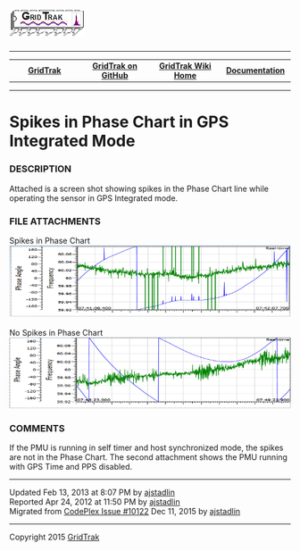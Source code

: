 <html lang="en">
<body>
<!--HtmlToGmd.Body-->
<div id="NavigationMenu">
<h1><a href="https://github.com/ajstadlin/GridTrak/blob/master/Documentation/wiki/GridTrak_Home.md">
<img src="https://github.com/ajstadlin/GridTrak/blob/master/Documentation/wiki/GridTrak_Logo.png" alt="Open Source SynchroPhasor PMU" /></a></h1>
<hr />
<table style="width: 100%; border-collapse: collapse; border: 0px solid gray;">
<tr>
<td style="width: 25%; text-align:center;"><b><a href="http://www.gridtrak.com">GridTrak</a></b></td>
<td style="width: 25%; text-align:center;"><b><a href="https://github.com/ajstadlin/GridTrak">GridTrak on GitHub</a></b></td>
<td style="width: 25%; text-align:center;"><b><a href="https://github.com/ajstadlin/GridTrak/blob/master/Documentation/wiki/GridTrak_Home.md">GridTrak Wiki Home</a></b></td>
<td style="width: 25%; text-align:center;"><b><a href="https://github.com/ajstadlin/GridTrak/blob/master/Documentation/wiki/GridTrak_Documentation_Home.md">Documentation</a></b></td>
</tr>
</table>
</div>
<hr />
<!--/HtmlToGmd.Body-->
<div class="WikiContent">
<h1>Spikes in Phase Chart in GPS Integrated Mode</h1>
<h3>DESCRIPTION</h3>
Attached is a screen shot showing spikes in the Phase Chart line while operating the sensor in GPS Integrated mode.
<h3>FILE ATTACHMENTS</h3>
Spikes in Phase Chart</br>
<img src="https://github.com/ajstadlin/GridTrak/blob/master/Documentation/wiki/issues/Spikes_In_Phase_Chart.png" alt="Spikes_In_Phase_Chart.png" /></br>
&nbsp;</br>
No Spikes in Phase Chart</br>
<img src="https://github.com/ajstadlin/GridTrak/blob/master/Documentation/wiki/issues/No_Spikes_In_Phase_Chart.png" alt="No_Spikes_In_Phase_Chart.png" /></br>
<h3>COMMENTS</h3>
If the PMU is running in self timer and host synchronized mode, the spikes are not in the Phase Chart. The second attachment shows the PMU running with GPS Time and PPS disabled.
</div>
<hr />
<div class="footer">
Updated Feb 13, 2013 at 8:07 PM by <a href="https://github.com/ajstadlin/GridTrak/blob/master/Documentation/wiki/Contributors/ajstadlin.md">ajstadlin</a><br />
Reported Apr 24, 2012 at 11:50 PM by <a href="https://github.com/ajstadlin/GridTrak/blob/master/Documentation/wiki/Contributors/ajstadlin.md">ajstadlin</a><br />
<!--HtmlToGmd.Migration-->Migrated from <a href="http://gridtrak.codeplex.com/workitem/10122">CodePlex Issue #10122</a> Dec 11, 2015 by <a href="https://github.com/ajstadlin/GridTrak/blob/master/Documentation/wiki/Contributors/ajstadlin.md">ajstadlin</a><!--/HtmlToGmd.Migration-->
</div>
<!--HtmlToGmd.Foot-->
<div id="copyright">
<hr />
Copyright 2015 <a href="http://www.gridtrak.com">GridTrak</a>
</div>
<!--/HtmlToGmd.Foot-->
</body>
</html>
